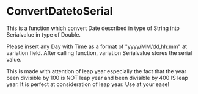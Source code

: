 # ConvertDatetoSerial

This is a function which convert Date described in type of String into Serialvalue in type of Double.

Please insert any Day with Time as a format of "yyyy/MM/dd,hh:mm" at variation field.
After calling function, variation Serialvalue stores the serial value.

This is made with attention of leap year especially the fact that the year been divisible by 100 is NOT leap year and been divisible by 400 IS leap year.
It is perfect at consideration of leap year.
Use at your ease!


